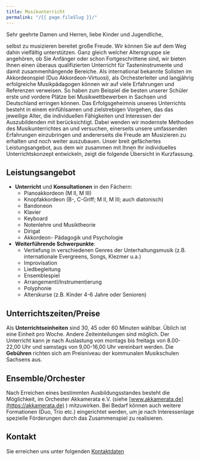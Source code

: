 ```yaml
---
title: Musikunterricht
permalink: "/{{ page.fileSlug }}/"
---
```

Sehr geehrte Damen und Herren, liebe Kinder und Jugendliche,

selbst zu musizieren bereitet große Freude. Wir können Sie auf dem Weg dahin vielfältig unterstützen.
Ganz gleich welcher Altersgruppe sie angehören, ob Sie Anfänger oder schon Fortgeschrittene sind, wir bieten Ihnen einen überaus qualifizierten Unterricht für Tasteninstrumente und damit zusammenhängende Bereiche.
Als international bekannte Solisten im Akkordeonspiel (Duo Akkordeon-Virtuosi), als Orchesterleiter und langjährig erfolgreiche Musikpädagogen können wir auf viele Erfahrungen und Referenzen verweisen. So haben zum Beispiel die besten unserer Schüler erste und vordere Plätze bei Musikwettbewerben in Sachsen und Deutschland erringen können.
Das Erfolgsgeheimnis unseres Unterrichts besteht in einem einfühlsamen und zielstrebigen Vorgehen, das das jeweilige Alter, die individuellen Fähigkeiten und Interessen der Auszubildenden mit berücksichtigt. Dabei wenden wir modernste Methoden des Musikunterrichtes an und versuchen, einerseits unsere umfassenden Erfahrungen einzubringen und andererseits die Freude am Musizieren zu erhalten und noch weiter auszubauen.
Unser breit gefächertes Leistungsangebot, aus dem wir zusammen mit Ihnen Ihr individuelles Unterrichtskonzept entwickeln, zeigt die folgende Übersicht in Kurzfassung.

## Leistungsangebot
- **Unterricht** und **Konsultationen** in den Fächern:
  - Pianoakkordeon (M II, M III)
  - Knopfakkordeon (B-, C-Griff; M II, M III; auch diatonisch)
  - Bandoneon
  - Klavier
  - Keyboard
  - Notenlehre und Musiktheorie
  - Dirigat
  - Akkordeon- Pädagogik und Psychologie 
- **Weiterführende Schwerpunkte**:
  - Vertiefung in verschiedenen Genres der Unterhaltungsmusik (z.B. internationale Evergreens, Songs, Klezmer u.a.)
  - Improvisation
  - Liedbegleitung
  - Ensemblespiel
  - ArrangementI/Instrumentierung
  - Polyphonie
  - Alterskurse (z.B. Kinder 4-6 Jahre oder Senioren) 

## Unterrichtszeiten/Preise

Als **Unterrichtseinheiten** sind 30, 45 oder 60 Minuten wählbar. Üblich ist eine Einheit pro Woche. Andere Zeiteinteilungen sind möglich.
Der Unterricht kann je nach Auslastung von montags bis freitags von 8.00-22,00 Uhr und samstags von 9,00-16,00 Uhr vereinbart werden.
Die **Gebühren** richten sich am Preisniveau der kommunalen Musikschulen Sachsens aus.

## Ensemble/Orchester

Nach Erreichen eines bestimmten Ausbildungsstandes besteht die Möglichkeit, im Orchester Akkamerata e.V. (siehe [www.akkamerata.de](https://akkamerata.de) ) mitzuwirken. Bei Bedarf können auch weitere Formationen (Duo, Trio etc.) eingerichtet werden, um je nach Interessenlage spezielle Förderungen durch das Zusammenspiel zu realisieren.

## Kontakt

Sie erreichen uns unter folgenden [Kontaktdaten](/kontakt)